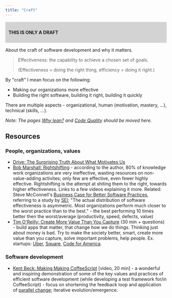 ```yaml
---
title: "Craft"
---
```

<div style="background-color:lightgrey;font-weight:bold;padding:10px;margin-bottom:10px;">

THIS IS ONLY A DRAFT

</div>



About the craft of software development and why it matters.


> Effectiveness: the capability to achieve a chosen set of goals.
>
> (Effectiveness = doing the right thing, efficiency = doing it right.)



By "craft" I mean focus on the following:


  - Making our organizations more effective
  - Building the right software, building it right, building it quickly



There are multiple aspects - organizational, human (motivation, mastery, ...), technical (skills, ...).

*Note: The pages [Why lean?](/why-lean/ "Why lean?") and [Code Quality](/code-quality/ "Code Quality") should be moved here.*


## Resources




### People, organizations, values




  - [Drive: The Surprising Truth About What Motivates Us](https://www.amazon.com/Drive-Surprising-Truth-About-Motivates/dp/1594484805/)
  - [Bob Marshall: Rightshifting](https://flowchainsensei.wordpress.com/rightshifting/) - according to the author, 80% of knowledge work organizations are very ineffective, wasting resources on non-value-adding activites; only few are effective, even fewer highly effective. Rightshifting is the attempt at shiting them to the right, towards higher effectiveness. Links to a few videos explaining it more. Related: Steve McConnell's [Business Case for Better Software Practices](https://www.stevemcconnell.com/psd/13-businesscase.htm), referring to a study by [SEI](https://www.sei.cmu.edu/); "The actual distribution of software effectiveness is asymmetric. Most organizations perform much closer to the worst practice than to the best." - the best performing 10 times better then the worst/average (productivity, speed, defects, value)
  - [Tim O'Reilly: Create More Value Than You Capture](https://ecorner.stanford.edu/authorMaterialInfo.html?mid=3103) (30 min + questions) - build apps that matter, that change how we do things. Thinking just about money is bad. Try to make the society better, smart, create more value than you capture, solve important problems, help people. Ex. startups: [Uber](https://www.uber.com/cities), [Square](https://squareup.com/), [Code for America](https://codeforamerica.org/about/).




### Software development




  - [Kent Beck: Making Making CoffeeScript](https://www.youtube.com/watch?v=nIonZ6-4nuU) \[video, 20 min\] - a wonderful and inspiring demonstration of some of the key values and practices of efficient software development (while developing a test framework for/in CoffeeScript) - focus on shortening the feedback loop and application of [parallel change](/wiki/development/parallel-design-parallel-change/); iterative evolution/emergence.

